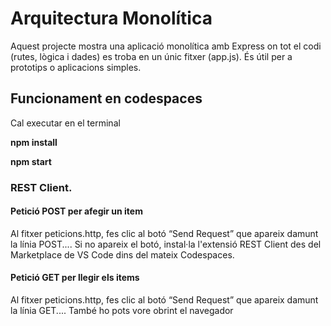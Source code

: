 # Arquitectura Monolítica

Aquest projecte mostra una aplicació monolítica amb Express on tot el codi (rutes, lògica i dades) es troba en un únic fitxer (app.js). És útil per a prototips o aplicacions simples.

## Funcionament en codespaces

Cal executar en el terminal

**npm install**

**npm start**


### REST Client. 

#### Petició POST per afegir un item

Al fitxer peticions.http, fes clic al botó “Send Request” que apareix damunt la línia POST....
Si no apareix el botó, instal·la l'extensió REST Client des del Marketplace de VS Code dins del mateix Codespaces.

#### Petició GET per llegir els items

Al fitxer peticions.http, fes clic al botó “Send Request” que apareix damunt la línia GET....
També ho pots vore obrint el navegador
